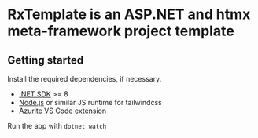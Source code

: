 # RxTemplate is an ASP.NET and htmx meta-framework project template

## Getting started

Install the required dependencies, if necessary.

- [.NET SDK](https://dotnet.microsoft.com/en-us/download) >= 8
- [Node.js](https://nodejs.org/en) or similar JS runtime for tailwindcss
- [Azurite VS Code extension](https://marketplace.visualstudio.com/items?itemName=Azurite.azurite)

Run the app with `dotnet watch`
